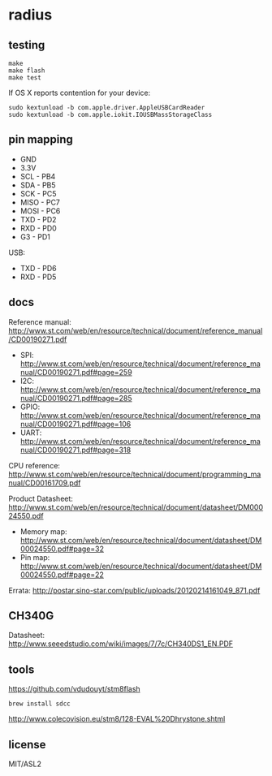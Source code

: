 # radius

## testing

```
make
make flash
make test
```

If OS X reports contention for your device:

```
sudo kextunload -b com.apple.driver.AppleUSBCardReader
sudo kextunload -b com.apple.iokit.IOUSBMassStorageClass
```

## pin mapping

* GND
* 3.3V
* SCL - PB4
* SDA - PB5
* SCK - PC5
* MISO - PC7
* MOSI - PC6
* TXD - PD2
* RXD - PD0
* G3 - PD1

USB:

* TXD - PD6
* RXD - PD5

## docs

Reference manual: http://www.st.com/web/en/resource/technical/document/reference_manual/CD00190271.pdf

 * SPI: http://www.st.com/web/en/resource/technical/document/reference_manual/CD00190271.pdf#page=259
 * I2C: http://www.st.com/web/en/resource/technical/document/reference_manual/CD00190271.pdf#page=285
 * GPIO: http://www.st.com/web/en/resource/technical/document/reference_manual/CD00190271.pdf#page=106
 * UART: http://www.st.com/web/en/resource/technical/document/reference_manual/CD00190271.pdf#page=318

CPU reference: http://www.st.com/web/en/resource/technical/document/programming_manual/CD00161709.pdf

Product Datasheet: http://www.st.com/web/en/resource/technical/document/datasheet/DM00024550.pdf

 * Memory map: http://www.st.com/web/en/resource/technical/document/datasheet/DM00024550.pdf#page=32
 * Pin map: http://www.st.com/web/en/resource/technical/document/datasheet/DM00024550.pdf#page=22

 Errata: http://postar.sino-star.com/public/uploads/20120214161049_871.pdf

## CH340G

Datasheet: http://www.seeedstudio.com/wiki/images/7/7c/CH340DS1_EN.PDF

## tools

https://github.com/vdudouyt/stm8flash

```
brew install sdcc
```

http://www.colecovision.eu/stm8/128-EVAL%20Dhrystone.shtml

## license

MIT/ASL2
